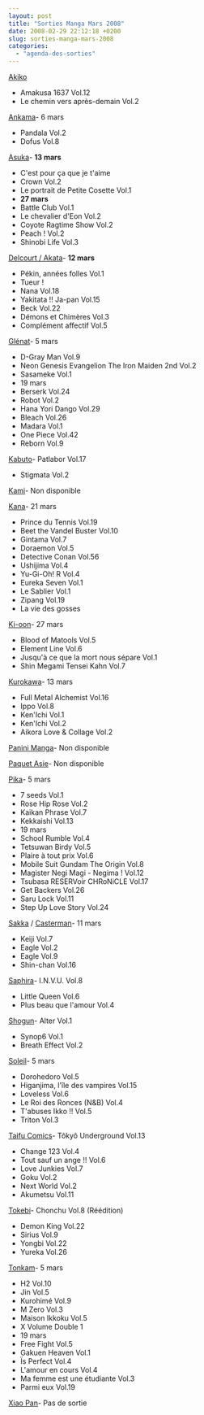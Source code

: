```yaml
---
layout: post
title: "Sorties Manga Mars 2008"
date: 2008-02-29 22:12:18 +0200
slug: sorties-manga-mars-2008
categories:
  - "agenda-des-sorties"
---
```


[Akiko](http://www.seebd.fr/)

- Amakusa 1637 Vol.12
- Le chemin vers après-demain Vol.2

[Ankama](http://www.ankama-editions.com)- 6 mars
- Pandala Vol.2
- Dofus Vol.8

[Asuka](http://www.asuka.fr/)- **13 mars**
- C'est pour ça que je t'aime
- Crown Vol.2
- Le portrait de Petite Cosette Vol.1
- **27 mars**
- Battle Club Vol.1
- Le chevalier d'Eon Vol.2
- Coyote Ragtime Show Vol.2
- Peach ! Vol.2
- Shinobi Life Vol.3

[Delcourt / Akata](http://www.akata.fr)- **12 mars**
- Pékin, années folles Vol.1
- Tueur !
- Nana Vol.18
- Yakitata !! Ja-pan Vol.15
- Beck Vol.22
- Démons et Chimères Vol.3
- Complément affectif Vol.5

[Glénat](http://www.glenatmanga.com)- 5 mars
- D-Gray Man Vol.9
- Neon Genesis Evangelion The Iron Maiden 2nd Vol.2
- Sasameke Vol.1
- 19 mars
- Berserk Vol.24
- Robot Vol.2
- Hana Yori Dango Vol.29
- Bleach Vol.26
- Madara Vol.1
- One Piece Vol.42
- Reborn Vol.9

[Kabuto](http://www.seebd.fr/)- Patlabor Vol.17
- Stigmata Vol.2

[Kami](http://www.mangakami.com/)- Non disponible

[Kana](http://www.mangakana.com)- 21 mars
- Prince du Tennis Vol.19
- Beet the Vandel Buster Vol.10
- Gintama Vol.7
- Doraemon Vol.5
- Detective Conan Vol.56
- Ushijima Vol.4
- Yu-Gi-Oh! R Vol.4
- Eureka Seven Vol.1
- Le Sablier Vol.1
- Zipang Vol.19
- La vie des gosses

[Ki-oon](http://www.ki-oon.com/)- 27 mars
- Blood of Matools Vol.5
- Element Line Vol.6
- Jusqu'à ce que la mort nous sépare Vol.1
- Shin Megami Tensei Kahn Vol.7

[Kurokawa](http://www.kurokawa.fr/)- 13 mars
- Full Metal Alchemist Vol.16
- Ippo Vol.8
- Ken'Ichi Vol.1
- Ken'Ichi Vol.2
- Aikora Love & Collage Vol.2

[Panini Manga](http://www.paninicomicsfrance.com/)- Non disponible

[Paquet Asie](http://www.paquet.li/asie/)- Non disponible

[Pika](http://www.pika.fr/)- 5 mars
- 7 seeds Vol.1
- Rose Hip Rose Vol.2
- Kaikan Phrase Vol.7
- Kekkaishi Vol.13
- 19 mars
- School Rumble Vol.4
- Tetsuwan Birdy Vol.5
- Plaire à tout prix Vol.6
- Mobile Suit Gundam The Origin Vol.8
- Magister Negi Magi - Negima ! Vol.12
- Tsubasa RESERVoir CHRoNiCLE Vol.17
- Get Backers Vol.26
- Saru Lock Vol.11
- Step Up Love Story Vol.24

[Sakka](http://www.sakka.info/) / [Casterman](http://www.casterman.com/)- 11 mars
- Keiji Vol.7
- Eagle Vol.2
- Eagle Vol.9
- Shin-chan Vol.16

[Saphira](http://www.seebd.fr/)- I.N.V.U. Vol.8
- Little Queen Vol.6
- Plus beau que l'amour Vol.4

[Shogun](http://www.shoguncity.com/)- Alter Vol.1
- Synop6 Vol.1
- Breath Effect Vol.2

[Soleil](http://www.soleilmanga.com/)- 5 mars
- Dorohedoro Vol.5
- Higanjima, l'île des vampires Vol.15
- Loveless Vol.6
- Le Roi des Ronces (N&B) Vol.4
- T'abuses Ikko !! Vol.5
- Triton Vol.3

[Taifu Comics](http://taifu-comics.com)- Tôkyô Underground Vol.13
- Change 123 Vol.4
- Tout sauf un ange !! Vol.6
- Love Junkies Vol.7
- Goku Vol.2
- Next World Vol.2
- Akumetsu Vol.11

[Tokebi](http://www.seebd.fr/)- Chonchu Vol.8 (Réédition)
- Demon King Vol.22
- Sirius Vol.9
- Yongbi Vol.22
- Yureka Vol.26

[Tonkam](http://www.editions-tonkam.fr/)- 5 mars
- H2 Vol.10
- Jin Vol.5
- Kurohimé Vol.9
- M Zero Vol.3
- Maison Ikkoku Vol.5
- X Volume Double 1
- 19 mars
- Free Fight Vol.5
- Gakuen Heaven Vol.1
- Ïs Perfect Vol.4
- L'amour en cours Vol.4
- Ma femme est une étudiante Vol.3
- Parmi eux Vol.19

[Xiao Pan](http://www.xiaopan.com/)- Pas de sortie